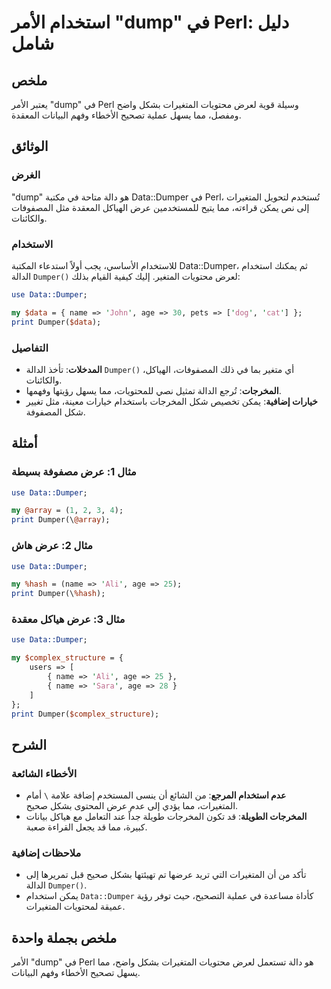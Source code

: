 <!--
Meta Description: # استخدام الأمر "dump" في Perl: دليل شامل ## ملخص يعتبر الأمر "dump" في Perl وسيلة قوية لعرض محتويات المتغيرات بشكل واضح ومفصل، مما يسهل عملية تصحيح ا...
Meta Keywords: dumper, data, perl, المتغيرات, مما
-->

# استخدام الأمر "dump" في Perl: دليل شامل

## ملخص
يعتبر الأمر "dump" في Perl وسيلة قوية لعرض محتويات المتغيرات بشكل واضح ومفصل، مما يسهل عملية تصحيح الأخطاء وفهم البيانات المعقدة.

## الوثائق
### الغرض
"dump" هو دالة متاحة في مكتبة Data::Dumper في Perl، تُستخدم لتحويل المتغيرات إلى نص يمكن قراءته، مما يتيح للمستخدمين عرض الهياكل المعقدة مثل المصفوفات والكائنات.

### الاستخدام
للاستخدام الأساسي، يجب أولاً استدعاء المكتبة Data::Dumper، ثم يمكنك استخدام الدالة `Dumper()` لعرض محتويات المتغير. إليك كيفية القيام بذلك:

```perl
use Data::Dumper;

my $data = { name => 'John', age => 30, pets => ['dog', 'cat'] };
print Dumper($data);
```

### التفاصيل
- **المدخلات**: تأخذ الدالة `Dumper()` أي متغير بما في ذلك المصفوفات، الهياكل، والكائنات.
- **المخرجات**: تُرجع الدالة تمثيل نصي للمحتويات، مما يسهل رؤيتها وفهمها.
- **خيارات إضافية**: يمكن تخصيص شكل المخرجات باستخدام خيارات معينة، مثل تغيير شكل المصفوفة.

## أمثلة
### مثال 1: عرض مصفوفة بسيطة
```perl
use Data::Dumper;

my @array = (1, 2, 3, 4);
print Dumper(\@array);
```

### مثال 2: عرض هاش
```perl
use Data::Dumper;

my %hash = (name => 'Ali', age => 25);
print Dumper(\%hash);
```

### مثال 3: عرض هياكل معقدة
```perl
use Data::Dumper;

my $complex_structure = { 
    users => [
        { name => 'Ali', age => 25 },
        { name => 'Sara', age => 28 }
    ] 
};
print Dumper($complex_structure);
```

## الشرح
### الأخطاء الشائعة
- **عدم استخدام المرجع**: من الشائع أن ينسى المستخدم إضافة علامة `\` أمام المتغيرات، مما يؤدي إلى عدم عرض المحتوى بشكل صحيح.
- **المخرجات الطويلة**: قد تكون المخرجات طويلة جداً عند التعامل مع هياكل بيانات كبيرة، مما قد يجعل القراءة صعبة.

### ملاحظات إضافية
- تأكد من أن المتغيرات التي تريد عرضها تم تهيئتها بشكل صحيح قبل تمريرها إلى الدالة `Dumper()`.
- يمكن استخدام `Data::Dumper` كأداة مساعدة في عملية التصحيح، حيث توفر رؤية عميقة لمحتويات المتغيرات.

## ملخص بجملة واحدة
الأمر "dump" في Perl هو دالة تستعمل لعرض محتويات المتغيرات بشكل واضح، مما يسهل تصحيح الأخطاء وفهم البيانات.